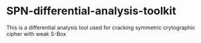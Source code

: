 # SPN-differential-analysis-toolkit
This is a differential analysis tool used for cracking symmetric crytographic cipher with weak S-Box
